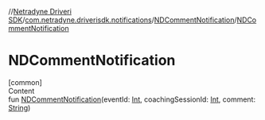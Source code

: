 //[Netradyne Driveri SDK](../../index.md)/[com.netradyne.driverisdk.notifications](../index.md)/[NDCommentNotification](index.md)/[NDCommentNotification](-n-d-comment-notification.md)



# NDCommentNotification  
[common]  
Content  
fun [NDCommentNotification](-n-d-comment-notification.md)(eventId: [Int](https://kotlinlang.org/api/latest/jvm/stdlib/kotlin/-int/index.html), coachingSessionId: [Int](https://kotlinlang.org/api/latest/jvm/stdlib/kotlin/-int/index.html), comment: [String](https://kotlinlang.org/api/latest/jvm/stdlib/kotlin/-string/index.html))  



